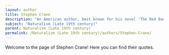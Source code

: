```yaml
---
layout: author
title: Stephen Crane
description: "An American author, best known for his novel 'The Red Badge of Courage.' Crane's works often showcase a stark realism and his observations of nature's indifference towards humanity, exemplifying Naturalism in both poetry and prose."
subject: "Naturalism (Late 19th century)"
parent: Naturalism (Late 19th century)
permalink: /Naturalism (Late 19th century)/authors/Stephen-Crane/
---
```


Welcome to the page of Stephen Crane! Here you can find their quotes.
